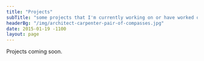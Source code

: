 ```yaml
---
title: "Projects"
subTitle: "some projects that I'm currently working on or have worked on in the past"
headerBg: "/img/architect-carpenter-pair-of-compasses.jpg"
date: 2015-01-19 -1100
layout: page
---
```


Projects coming soon.
